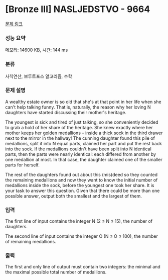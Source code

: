 # [Bronze III] NASLJEDSTVO - 9664 

[문제 링크](https://www.acmicpc.net/problem/9664) 

### 성능 요약

메모리: 14600 KB, 시간: 144 ms

### 분류

사칙연산, 브루트포스 알고리즘, 수학

### 문제 설명

<p>A wealthy estate owner is so old that she's at that point in her life when she can't help talking funny. That is, naturally, the reason why her loving N daughters have started discussing their mother's heritage. </p>

<p>The youngest is sick and tired of just talking, so she conveniently decided to grab a hold of her share of the heritage. She knew exactly where her mother keeps her golden medallions – inside a thick sock in the third drawer next to the mirror in the hallway! The cunning daughter found this pile of medallions, split it into N equal parts, claimed her part and put the rest back into the sock. If the medallions couldn't have been split into N identical parts, then the parts were nearly identical: each differed from another by one medallion at most. In that case, the daughter claimed one of the smaller parts for herself. </p>

<p>The rest of the daughters found out about this (mis)deed so they counted the remaining medallions and now they want to know the initial number of medallions inside the sock, before the youngest one took her share. It is your task to answer this question. Given that there could be more than one possible answer, output both the smallest and the largest of them. </p>

### 입력 

 <p>The first line of input contains the integer N (2 ≤ N ≤ 15), the number of daughters. </p>

<p>The second line of input contains the integer O (N ≤ O ≤ 100), the number of remaining medallions. </p>

### 출력 

 <p>The first and only line of output must contain two integers: the minimal and the maximal possible total number of medallions.</p>

